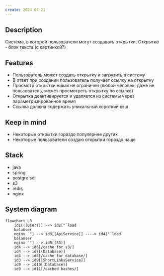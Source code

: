 ```yaml
---
create: 2024-04-21
---
```

## Description
Система, в которой пользователи могут создавать открытки.
*Открытка* - блок текста (с картинкой?)
## Features
- Пользователь может создать открытку и загрузить в систему
- В ответ при создании пользователь получает ссылку на открытку
- Просмотр открытки никак не ограничен (любой человек, даже не пользователь, может просмотреть открытку по ссылке)
- Открытка деактивируется и удаляется из системы через параметризированное время
- Ссылка должна содержать уникальный короткий хэш
## Keep in mind
- Некоторые открытки гораздо популярнее других
- Некоторые пользователи создаю открытки гораздо чаще
## Stack
- java
- spring
- postgre sql
- s3
- redis
- nginx
## System diagram
```mermaid  
flowchart LR
	id1(((User))) --> id2["`load
	balanser
	nginx `"] --> id3[[ApiService]] ----> id4["`load
	balanser
	nginx `"] --> id5[(S3)]
	id4 --> id6[/cache for s3/]
	id4 --> id7[(Database)]
	id4 --> id8[/cache for database/]
	id3 --> id9[[ShortLinksService]]
	id9 --> id10[(Database)]
	id9 --> id11[/cached hashes/]
```
